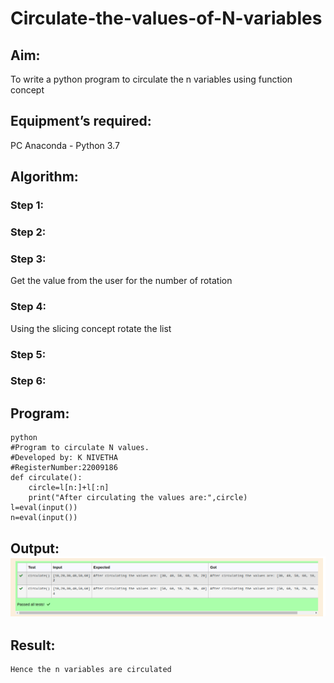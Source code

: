 # Circulate-the-values-of-N-variables

## Aim:
To write a python program to circulate the n variables using function concept

## Equipment’s required:
PC
Anaconda - Python 3.7

## Algorithm: 
### Step 1: 
### Step 2: 
### Step 3: 
Get the value from the user for the number of rotation
### Step 4: 
Using the slicing concept rotate the list

### Step 5: 
### Step 6: 

## Program:
```
python
#Program to circulate N values.
#Developed by: K NIVETHA
#RegisterNumber:22009186
def circulate():
    circle=l[n:]+l[:n]
    print("After circulating the values are:",circle)
l=eval(input())
n=eval(input())
```

## Output:![](circulate.png)

## Result:
```
Hence the n variables are circulated
```
